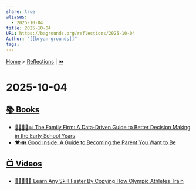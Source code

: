 ```yaml
---
share: true
aliases:
  - 2025-10-04
title: 2025-10-04
URL: https://bagrounds.org/reflections/2025-10-04
Author: "[[bryan-grounds]]"
tags:
---
```

[Home](../index.md) > [Reflections](./index.md) | [⏮️](./2025-10-03.md)  
# 2025-10-04  
## [📚 Books](../books/index.md)  
- [👨‍👩‍👧‍👦📊 The Family Firm: A Data-Driven Guide to Better Decision Making in the Early School Years](../books/the-family-firm-a-data-driven-guide-to-better-decision-making-in-the-early-school-years.md)  
- [❤️👪 Good Inside: A Guide to Becoming the Parent You Want to Be](../books/good-inside-a-guide-to-becoming-the-parent-you-want-to-be.md)  
  
## [📺 Videos](../videos/index.md)  
- [🥇🧑‍🏫🏃💨 Learn Any Skill Faster By Copying How Olympic Athletes Train](../videos/learn-any-skill-faster-by-copying-how-olympic-athletes-train.md)